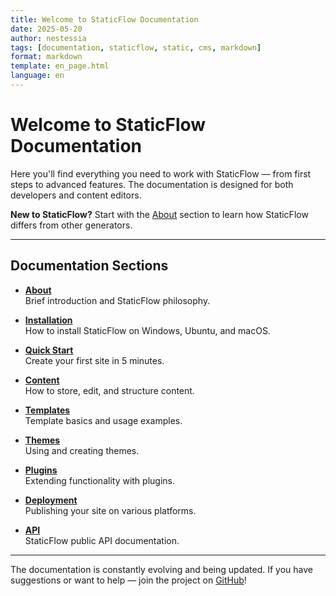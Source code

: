 ```yaml
---
title: Welcome to StaticFlow Documentation
date: 2025-05-20
author: nestessia
tags: [documentation, staticflow, static, cms, markdown]
format: markdown
template: en_page.html
language: en
---
```


# Welcome to StaticFlow Documentation

Here you'll find everything you need to work with StaticFlow — from first steps to advanced features. The documentation is designed for both developers and content editors.

**New to StaticFlow?** Start with the [About](about.html) section to learn how StaticFlow differs from other generators.

---

## Documentation Sections

- **[About](about.html)**  
  Brief introduction and StaticFlow philosophy.

- **[Installation](installation.html)**  
  How to install StaticFlow on Windows, Ubuntu, and macOS.

- **[Quick Start](quickstart.html)**  
  Create your first site in 5 minutes.

- **[Content](content.html)**  
  How to store, edit, and structure content.

- **[Templates](templates.html)**  
  Template basics and usage examples.

- **[Themes](themes.html)**  
  Using and creating themes.

- **[Plugins](plugins.html)**  
  Extending functionality with plugins.

- **[Deployment](deploy.html)**  
  Publishing your site on various platforms.

- **[API](api.html)**  
  StaticFlow public API documentation.

---

The documentation is constantly evolving and being updated. If you have suggestions or want to help — join the project on [GitHub](https://github.com/nestessia/StaticFlow-diploma)! 
